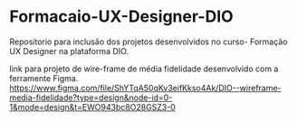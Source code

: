 # Formacaio-UX-Designer-DIO
Repositorio para inclusão dos projetos desenvolvidos no curso- Formação UX Designer na plataforma DIO.

link para projeto de wire-frame de média fidelidade desenvolvido com a ferramente Figma.
https://www.figma.com/file/ShYTqA50qKv3eifKkso4Ak/DIO--wireframe-media-fidelidade?type=design&node-id=0-1&mode=design&t=EWO943bc8O28GSZ3-0
